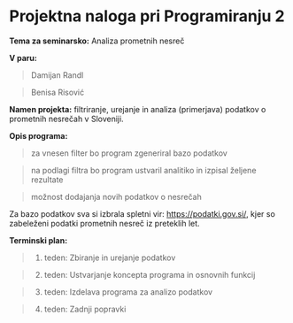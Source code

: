 # Projektna naloga pri Programiranju 2


**Tema za seminarsko:**
Analiza prometnih nesreč 


**V paru:**
> Damijan Randl 

> Benisa Risović

**Namen projekta:** filtriranje, urejanje in analiza (primerjava) podatkov o prometnih nesrečah v Sloveniji.

**Opis programa:**

> za vnesen filter bo program zgeneriral bazo podatkov 

> na podlagi filtra bo program ustvaril analitiko in izpisal željene rezultate

> možnost dodajanja novih podatkov o nesrečah


Za bazo podatkov sva si izbrala spletni vir: https://podatki.gov.si/, kjer so zabeleženi podatki prometnih nesreč iz preteklih let.

**Terminski plan:**

> 1. teden: Zbiranje in urejanje podatkov

> 2. teden: Ustvarjanje koncepta programa in  osnovnih funkcij

> 3. teden: Izdelava programa za analizo podatkov

> 4. teden: Zadnji popravki 

